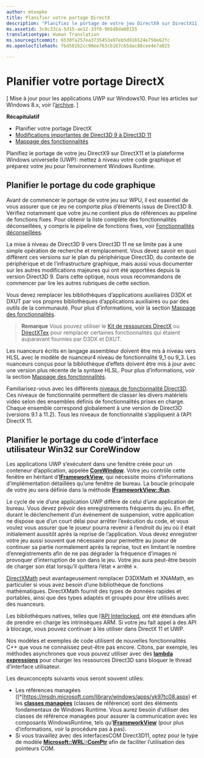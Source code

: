 ```yaml
---
author: mtoepke
title: Planifier votre portage DirectX
description: "Planifiez le portage de votre jeu DirectX9 sur DirectX11 et la plateforme Windows universelle (UWP): mettez à niveau votre code graphique et préparez votre jeu pour l’environnement WindowsRuntime."
ms.assetid: 3c0c33ca-5d15-ae12-33f8-9b5d8da08155
translationtype: Human Translation
ms.sourcegitcommit: 6530fa257ea3735453a97eb5d916524e750e62fc
ms.openlocfilehash: fbd582b2cc90ee763cb167c65dac88cee4e7a025

---
```


# Planifier votre portage DirectX


\[ Mise à jour pour les applications UWP sur Windows10. Pour les articles sur Windows 8.x, voir l’[archive](http://go.microsoft.com/fwlink/p/?linkid=619132). \]

**Récapitulatif**

-   Planifier votre portage DirectX
-   [Modifications importantes de Direct3D 9 à Direct3D 11](understand-direct3d-11-1-concepts.md)
-   [Mappage des fonctionnalités](feature-mapping.md)


Planifiez le portage de votre jeu DirectX9 sur DirectX11 et la plateforme Windows universelle (UWP): mettez à niveau votre code graphique et préparez votre jeu pour l’environnement Windows Runtime.

## Planifier le portage du code graphique


Avant de commencer le portage de votre jeu sur WPU, il est essentiel de vous assurer que ce jeu ne comporte plus d’éléments issus de Direct3D 8. Vérifiez notamment que votre jeu ne contient plus de références au pipeline de fonctions fixes. Pour obtenir la liste complète des fonctionnalités déconseillées, y compris le pipeline de fonctions fixes, voir [Fonctionnalités déconseillées](https://msdn.microsoft.com/library/windows/desktop/cc308047).

La mise à niveau de Direct3D 9 vers Direct3D 11 ne se limite pas à une simple opération de recherche et remplacement. Vous devez savoir en quoi diffèrent ces versions sur le plan du périphérique Direct3D, du contexte de périphérique et de l’infrastructure graphique, mais aussi vous documenter sur les autres modifications majeures qui ont été apportées depuis la version Direct3D 9. Dans cette optique, nous vous recommandons de commencer par lire les autres rubriques de cette section.

Vous devez remplacer les bibliothèques d’applications auxiliaires D3DX et DXUT par vos propres bibliothèques d’applications auxiliaires ou par des outils de la communauté. Pour plus d’informations, voir la section [Mappage des fonctionnalités](feature-mapping.md).

> **Remarque** Vous pouvez utiliser le [Kit de ressources DirectX](http://go.microsoft.com/fwlink/p/?LinkID=248929) ou [DirectXTex](http://go.microsoft.com/fwlink/p/?LinkID=248926) pour remplacer certaines fonctionnalités qui étaient auparavant fournies par D3DX et DXUT.

 

Les nuanceurs écrits en langage assembleur doivent être mis à niveau vers HLSL avec le modèle de nuanceur4 niveau de fonctionnalité 9\_1 ou 9\_3. Les nuanceurs conçus pour la bibliothèque d’effets doivent être mis à jour avec une version plus récente de la syntaxe HLSL. Pour plus d’informations, voir la section [Mappage des fonctionnalités](feature-mapping.md).

Familiarisez-vous avec les différents [niveaux de fonctionnalité Direct3D](https://msdn.microsoft.com/library/windows/desktop/ff476876). Ces niveaux de fonctionnalité permettent de classer les divers matériels vidéo selon des ensembles définis de fonctionnalités prises en charge. Chaque ensemble correspond globalement à une version de Direct3D (versions 9.1 à 11.2). Tous les niveaux de fonctionnalité s’appliquent à l’API DirectX 11.

## Planifier le portage du code d’interface utilisateur Win32 sur CoreWindow


Les applications UWP s’exécutent dans une fenêtre créée pour un conteneur d’application, appelée [**CoreWindow**](https://msdn.microsoft.com/library/windows/apps/br208225). Votre jeu contrôle cette fenêtre en héritant d’[**IFrameworkView**](https://msdn.microsoft.com/library/windows/apps/hh700478), qui nécessite moins d’informations d’implémentation détaillées qu’une fenêtre de bureau. La boucle principale de votre jeu sera définie dans la méthode [**IFrameworkView::Run**](https://msdn.microsoft.com/library/windows/apps/hh700505).

Le cycle de vie d’une application UWP diffère de celui d’une application de bureau. Vous devez prévoir des enregistrements fréquents du jeu. En effet, durant le déclenchement d’un événement de suspension, votre application ne dispose que d’un court délai pour arrêter l’exécution du code, et vous voulez vous assurer que le joueur pourra revenir à l’endroit du jeu où il était initialement aussitôt après la reprise de l’application. Vous devez enregistrer votre jeu aussi souvent que nécessaire pour permettre au joueur de continuer sa partie normalement après la reprise, tout en limitant le nombre d’enregistrements afin de ne pas dégrader la fréquence d’images ni provoquer d’interruption de son dans le jeu. Votre jeu aura peut-être besoin de charger son état lorsqu’il quittera l’état « arrêté ».

[DirectXMath](https://msdn.microsoft.com/library/windows/desktop/ee415571) peut avantageusement remplacer D3DXMath et XNAMath, en particulier si vous avez besoin d’une bibliothèque de fonctions mathématiques. DirectXMath fournit des types de données rapides et portables, ainsi que des types adaptés et groupés pour être utilisés avec des nuanceurs.

Les bibliothèques natives, telles que l’[API Interlocked](https://msdn.microsoft.com/library/windows/desktop/dd405529), ont été étendues afin de prendre en charge les intrinsèques ARM. Si votre jeu fait appel à des API à blocage, vous pouvez continuer à les utiliser dans DirectX 11 et UWP.

Nos modèles et exemples de code utilisent de nouvelles fonctionnalités C++ que vous ne connaissez peut-être pas encore. Citons, par exemple, les méthodes asynchrones que vous pouvez utiliser avec des [**lambda expressions**](https://msdn.microsoft.com/library/windows/apps/dd293608.aspx) pour charger les ressources Direct3D sans bloquer le thread d’interface utilisateur.

Les deuxconcepts suivants vous seront souvent utiles:

-   Les références managées ([**^**]https://msdn.microsoft.com/library/windows/apps/yk97tc08.aspx) et les [**classes managées**](https://msdn.microsoft.com/library/windows/apps/6w96b5h7.aspx) (classes de référence) sont des éléments fondamentaux de Windows Runtime. Vous aurez besoin d’utiliser des classes de référence managées pour assurer la communication avec les composants WindowsRuntime, tels qu’[**IFrameworkView**](https://msdn.microsoft.com/library/windows/apps/hh700478) (pour plus d’informations, voir la procédure pas à pas).
-   Si vous travaillez avec des interfacesCOM Direct3D11, optez pour le type de modèle [**Microsoft::WRL::ComPtr**](https://msdn.microsoft.com/library/windows/apps/br244983.aspx) afin de faciliter l’utilisation des pointeurs COM.

 

 







<!--HONumber=Aug16_HO3-->


